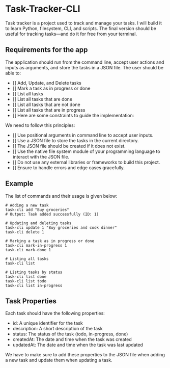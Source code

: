 # Task-Tracker-CLI
Task tracker is a project used to track and manage your tasks. I will build it to learn Python, filesystem, CLI, and scripts. The final version should be useful for tracking tasks—and do it for free from your terminal.

## Requirements for the app
The application should run from the command line, accept user actions and inputs as arguments, and store the tasks in a JSON file. The user should be able to:

- [] Add, Update, and Delete tasks
- [] Mark a task as in progress or done
- [] List all tasks
- [] List all tasks that are done
- [] List all tasks that are not done
- [] List all tasks that are in progress
- [] Here are some constraints to guide the implementation:

We need to follow this principles:
- [] Use positional arguments in command line to accept user inputs.
- [] Use a JSON file to store the tasks in the current directory.
- [] The JSON file should be created if it does not exist.
- [] Use the native file system module of your programming language to interact with the JSON file.
- [] Do not use any external libraries or frameworks to build this project.
- [] Ensure to handle errors and edge cases gracefully.

## Example
The list of commands and their usage is given below:

```
# Adding a new task
task-cli add "Buy groceries"
# Output: Task added successfully (ID: 1)

# Updating and deleting tasks
task-cli update 1 "Buy groceries and cook dinner"
task-cli delete 1

# Marking a task as in progress or done
task-cli mark-in-progress 1
task-cli mark-done 1

# Listing all tasks
task-cli list

# Listing tasks by status
task-cli list done
task-cli list todo
task-cli list in-progress
```

## Task Properties
Each task should have the following properties:

* id: A unique identifier for the task
* description: A short description of the task
* status: The status of the task (todo, in-progress, done)
* createdAt: The date and time when the task was created
* updatedAt: The date and time when the task was last updated

We have to make sure to add these properties to the JSON file when adding a new task and update them when updating a task.

